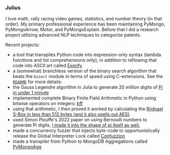 ### Julius

I love math, rally racing video games, statistics, and number theory (in that order).
My primary professional experience has been maintaining PyMongo, PyMongoArrow, Motor, and PyMongoExplain.
Before that I did a research project utilizing advanced NLP techniques to categorize patents.

Recent projects:
 - a tool that transpiles Python code into expression-only syntax (lambda functions and list comprehensions only), in addition to reflowing that code into ASCII art called [Exprify](https://github.com/juliusgeo/exprify)
 - a (somewhat) branchless version of the binary search algorithm that beats the `bisect` module in terms of speed using C-extensions. See the [`README`](https://github.com/juliusgeo/branchless_bisect) for more details: 
 - the Gauss Legendre algorithm in Julia to generate 20 million digits of [Pi in under 1 minute](https://gist.github.com/juliusgeo/41811563811a6e523086e514ef2bec4a)
 - implemented complete Binary Finite Field Arithmetic in Python using bitwise operators on integers: [bff](https://gist.github.com/juliusgeo/9e4eff4c0519f7f7b9af122d59a3253e)
 - using that arithmetic, I then proved it worked by calculating the [Rijdnael S-Box in less than 512 bytes (and it also spells out AES)](https://gist.github.com/juliusgeo/969c722b2152e53e4f6bb94ca2696c7a).
 - used Simon Plouffe's 2022 paper on using Bernoulli numbers to generate Pi digits, [I made it into the shape of pi itself as well.](https://gist.github.com/juliusgeo/1da759d07af0b447a78d0ccb14162c57)
 - made a concurrency fuzzer that injects byte-code to opportunistically release the Global Interpreter Lock called [Confuzzion](https://github.com/juliusgeo/confuzzion)
 - made a transpiler from Python to MongoDB Aggregations called [PyMongoAgg](https://github.com/juliusgeo/PyMongoAgg)
